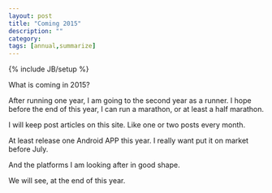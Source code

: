 ```yaml
---
layout: post
title: "Coming 2015"
description: ""
category: 
tags: [annual,summarize]
---
```

{% include JB/setup %}


What is coming in 2015?

After running one year, I am going to the second year as a runner. I hope before the end of this year, I can run a marathon, or at least a half marathon.  

I will keep post articles on this site. Like one or two posts every month. 

At least release one Android APP this year. I really want put it on market before July.

And the platforms I am looking after in good shape.

We will see, at the end of this year.


